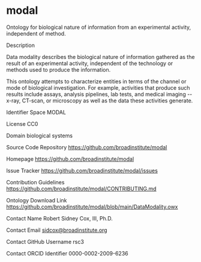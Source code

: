 # modal
Ontology for biological nature of information from an experimental activity, independent of method.

Description

Data modality describes the biological nature of information gathered as the result of an experimental activity, independent of the technology or methods used to produce the information.

This ontology attempts to characterize entities in terms of the channel or mode of biological investigation. For example, activities that produce such results include assays, analysis pipelines, lab tests, and medical imaging -- x-ray, CT-scan, or microscopy as well as the data these activities generate.

Identifier Space
MODAL

License
CC0

Domain
biological systems

Source Code Repository
https://github.com/broadinstitute/modal

Homepage
https://github.com/broadinstitute/modal

Issue Tracker
https://github.com/broadinstitute/modal/issues

Contribution Guidelines
https://github.com/broadinstitute/modal/CONTRIBUTING.md

Ontology Download Link
https://github.com/broadinstitute/modal/blob/main/DataModality.owx

Contact Name
Robert Sidney Cox, III, Ph.D.

Contact Email
sidcox@broadinstitute.org

Contact GitHub Username
rsc3

Contact ORCID Identifier
0000-0002-2009-6236
